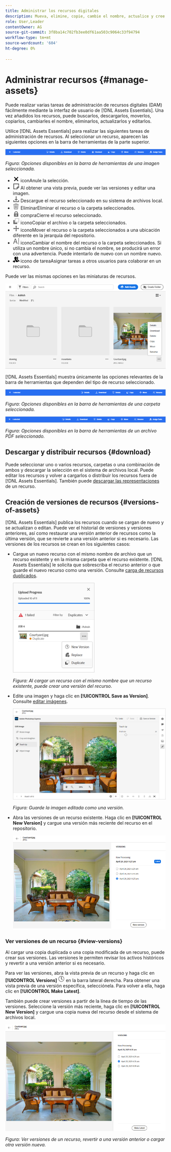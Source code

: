 ```yaml
---
title: Administrar los recursos digitales
description: Mueva, elimine, copie, cambie el nombre, actualice y cree una versión de sus recursos en [!DNL Assets Essentials].
role: User,Leader
contentOwner: AG
source-git-commit: 3f8ba14c702fb3ee0df61aa503c9064c33f94794
workflow-type: tm+mt
source-wordcount: '604'
ht-degree: 0%

---
```



# Administrar recursos {#manage-assets}

Puede realizar varias tareas de administración de recursos digitales (DAM) fácilmente mediante la interfaz de usuario de [!DNL Assets Essentials]. Una vez añadidos los recursos, puede buscarlos, descargarlos, moverlos, copiarlos, cambiarles el nombre, eliminarlos, actualizarlos y editarlos.

Utilice [!DNL Assets Essentials] para realizar las siguientes tareas de administración de recursos. Al seleccionar un recurso, aparecen las siguientes opciones en la barra de herramientas de la parte superior.

![Opciones de la barra de herramientas al seleccionar un recurso](assets/toolbar-image-selected.png)

*Figura: Opciones disponibles en la barra de herramientas de una imagen seleccionada.*

* ![desmarque ](assets/do-not-localize/close-icon.png) iconAnule la selección.
* ![icono de detallesHaga clic en para obtener una vista previa de un recurso y ver los metadatos detallados. ](assets/do-not-localize/edit-in-icon.png) Al obtener una vista previa, puede ver las versiones y editar una imagen.
* ![icono descargar ](assets/do-not-localize/download-icon.png) Descargue el recurso seleccionado en su sistema de archivos local.
* ![icono ](assets/do-not-localize/delete-icon.png) EliminarEliminar el recurso o la carpeta seleccionados.
* ![icono de cierre de ](assets/do-not-localize/checkout-icon.png) compraCierre el recurso seleccionado.
* ![Copiar ](assets/do-not-localize/copy-icon.png) iconoCopiar el archivo o la carpeta seleccionados.
* ![mover ](assets/do-not-localize/move-icon.png) iconoMover el recurso o la carpeta seleccionados a una ubicación diferente en la jerarquía del repositorio.
* ![cambiar el nombre del ](assets/do-not-localize/rename-icon.png) iconoCambiar el nombre del recurso o la carpeta seleccionados. Si utiliza un nombre único, si no cambia el nombre, se producirá un error con una advertencia. Puede intentarlo de nuevo con un nombre nuevo.
* ![asignar ](assets/do-not-localize/review-delegate-icon.png) icono de tareaAsignar tareas a otros usuarios para colaborar en un recurso.

Puede ver las mismas opciones en las miniaturas de recursos.

![Opciones en la miniatura de un recurso para administrar un recurso](assets/options-on-thumbnail.png)

[!DNL Assets Essentials] muestra únicamente las opciones relevantes de la barra de herramientas que dependen del tipo de recurso seleccionado.

![Opciones de la barra de herramientas al seleccionar un recurso](assets/toolbar-folder-selected.png)

*Figura: Opciones disponibles en la barra de herramientas de una carpeta seleccionada.*

![Opciones de la barra de herramientas al seleccionar un recurso](assets/toolbar-pdf-selected.png)

*Figura: Opciones disponibles en la barra de herramientas de un archivo PDF seleccionado.*

## Descargar y distribuir recursos {#download}

Puede seleccionar uno o varios recursos, carpetas o una combinación de ambos y descargar la selección en el sistema de archivos local. Puede editar los recursos y volver a cargarlos o distribuir los recursos fuera de [!DNL Assets Essentials]. También puede [descargar las representaciones](/help/add-delete.md#renditions) de un recurso.

## Creación de versiones de recursos {#versions-of-assets}

<!-- 
TBD: query for engineering: How many versions are maintained. What happens when we reach that limit? Are old versions automatically removed? -->

[!DNL Assets Essentials] publica los recursos cuando se cargan de nuevo y se actualizan o editan. Puede ver el historial de versiones y versiones anteriores, así como restaurar una versión anterior de recursos como la última versión, que se revierte a una versión anterior si es necesario. Las versiones de los recursos se crean en los siguientes casos:

* Cargue un nuevo recurso con el mismo nombre de archivo que un recurso existente y en la misma carpeta que el recurso existente. [!DNL Assets Essentials] le solicita que sobrescriba el recurso anterior o que guarde el nuevo recurso como una versión. Consulte [carga de recursos duplicados](/help/add-delete.md#resolve-upload-fails).

   ![Crear versiones al cargar](assets/uploads-manage-duplicates.png)

   *Figura: Al cargar un recurso con el mismo nombre que un recurso existente, puede crear una versión del recurso.*

* Edite una imagen y haga clic en **[!UICONTROL Save as Version]**. Consulte [editar imágenes](/help/edit-images.md).

   ![Guardar imagen editada como versión](assets/edit-image2.png)

   *Figura: Guarde la imagen editada como una versión.*

* Abra las versiones de un recurso existente. Haga clic en **[!UICONTROL New Version]** y cargue una versión más reciente del recurso en el repositorio.

   ![Opción para cargar una nueva versión de un recurso desde el historial de versiones](assets/view-asset-versions2.png)

### Ver versiones de un recurso {#view-versions}

Al cargar una copia duplicada o una copia modificada de un recurso, puede crear sus versiones. Las versiones le permiten revisar los activos históricos y revertir a una versión anterior si es necesario.

Para ver las versiones, abra la vista previa de un recurso y haga clic en **[!UICONTROL Versions]** ![Icono de versiones](assets/do-not-localize/versions-clock-icon.png) en la barra lateral derecha. Para obtener una vista previa de una versión específica, selecciónela. Para volver a ella, haga clic en **[!UICONTROL Make Latest]**.

También puede crear versiones a partir de la línea de tiempo de las versiones. Seleccione la versión más reciente, haga clic en **[!UICONTROL New Version]** y cargue una copia nueva del recurso desde el sistema de archivos local.

![Ver versiones de un recurso](assets/view-asset-versions1.png)

*Figura: Ver versiones de un recurso, revertir a una versión anterior o cargar otra versión nueva.*
